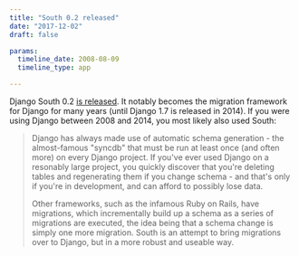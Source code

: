 ```yaml
---
title: "South 0.2 released"
date: "2017-12-02"
draft: false

params:
  timeline_date: 2008-08-09
  timeline_type: app

---
```


Django South 0.2 [is released](https://web.archive.org/web/20080831004106/http://south.aeracode.org/wiki/About). It notably becomes the migration framework for Django for many years (until Django 1.7 is released in 2014). If you were using Django between 2008 and 2014, you most likely also used South:

> Django has always made use of automatic schema generation - the almost-famous "syncdb" that must be run at least once (and often more) on every Django project. If you've ever used Django on a resonably large project, you quickly discover that you're deleting tables and regenerating them if you change schema - and that's only if you're in development, and can afford to possibly lose data.
>
> Other frameworks, such as the infamous Ruby on Rails, have migrations, which incrementally build up a schema as a series of migrations are executed, the idea being that a schema change is simply one more migration. South is an attempt to bring migrations over to Django, but in a more robust and useable way.

